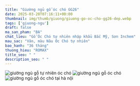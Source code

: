 ```yaml
---
title: "Giường ngủ gỗ óc chó GG26"
date: 2025-03-28T07:16:11+00:00
thumbnail: img/thumb/giuong/giuong-go-oc-cho-gg26-dep.webp
tags: ['giuong-ngu']
draft: false
ma_san_pham: "BA"
chat_lieu: "Gỗ Óc Chó tự nhiên nhập khẩu Bắc Mỹ, Sơn Inchem"
mau_sac: "Vân, màu Nâu Óc Chó tự nhiên"
bao_hanh: "36 tháng"
thuong_hieu: "ROMAX"
title_seo: " "
description_seo: " "
---
```

![giường ngủ gỗ tự nhiên óc chó](/img/giuong/gg26/giuong-go-oc-cho-gg26-25.webp)
![giường ngủ gỗ óc chó](/img/giuong/gg26/giuong-go-oc-cho-gg26-26.webp)
![giường ngủ gỗ óc chó tại hà nội](/img/giuong/gg26/giuong-go-oc-cho-gg26-27.webp)